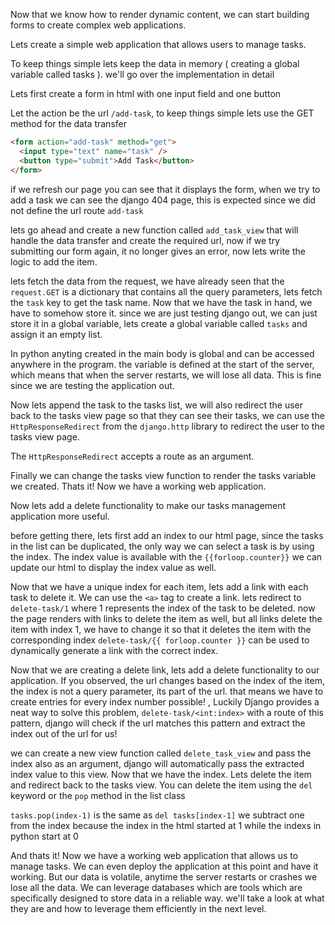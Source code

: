 Now that we know how to render dynamic content, we can start building forms to create complex web applications.

Lets create a simple web application that allows users to manage tasks.

To keep things simple lets keep the data in memory ( creating a global variable called tasks ).
we'll go over the implementation in detail

Lets first create a form in html with one input field and one button

Let the action be the url `/add-task`, to keep things simple lets use the GET method for the data transfer

```html
<form action="add-task" method="get">
  <input type="text" name="task" />
  <button type="submit">Add Task</button>
</form>
```

if we refresh our page you can see that it displays the form, when we try to add a task we can see the django 404 page, this is expected since we did not define the url route `add-task`

lets go ahead and create a new function called `add_task_view` that will handle the data transfer and create the required url, now if we try submitting our form again, it no longer gives an error, now lets write the logic to add the item.

lets fetch the data from the request, we have already seen that the `request.GET` is a dictionary that contains all the query parameters, lets fetch the `task` key to get the task name. Now that we have the task in hand, we have to somehow store it. since we are just testing django out, we can just store it in a global variable, lets create a global variable called `tasks` and assign it an empty list.

In python anyting created in the main body is global and can be accessed anywhere in the program. the variable is defined at the start of the server, which means that when the server restarts, we will lose all data. This is fine since we are testing the application out.

Now lets append the task to the tasks list, we will also redirect the user back to the tasks view page so that they can see their tasks, we can use the `HttpResponseRedirect` from the `django.http` library to redirect the user to the tasks view page.

The `HttpResponseRedirect` accepts a route as an argument.

Finally we can change the tasks view function to render the tasks variable we created. Thats it! Now we have a working web application.

Now lets add a delete functionality to make our tasks management application more useful.

before getting there, lets first add an index to our html page, since the tasks in the list can be duplicated, the only way we can select a task is by using the index. The index value is available with the `{{forloop.counter}}` we can update our html to display the index value as well.

Now that we have a unique index for each item, lets add a link with each task to delete it. We can use the `<a>` tag to create a link. lets redirect to `delete-task/1` where 1 represents the index of the task to be deleted. now the page renders with links to delete the item as well, but all links delete the item with index 1, we have to change it so that it deletes the item with the corresponding index `delete-task/{{ forloop.counter }}` can be used to dynamically generate a link with the correct index.

Now that we are creating a delete link, lets add a delete functionality to our application. If you observed, the url changes based on the index of the item, the index is not a query parameter, its part of the url. that means we have to create entries for every index number possible! , Luckily Django provides a neat way to solve this problem, `delete-task/<int:index>` with a route of this pattern, django will check if the url matches this pattern and extract the index out of the url for us!

we can create a new view function called `delete_task_view` and pass the index also as an argument, django will automatically pass the extracted index value to this view. Now that we have the index. Lets delete the item and redirect back to the tasks view. You can delete the item using the `del` keyword or the `pop` method in the list class

`tasks.pop(index-1)` is the same as `del tasks[index-1]` we subtract one from the index because the index in the html started at 1 while the indexs in python start at 0

And thats it! Now we have a working web application that allows us to manage tasks. We can even deploy the application at this point and have it working. But our data is volatile, anytime the server restarts or crashes we lose all the data. We can leverage databases which are tools which are specifically designed to store data in a reliable way. we'll take a look at what they are and how to leverage them efficiently in the next level.
